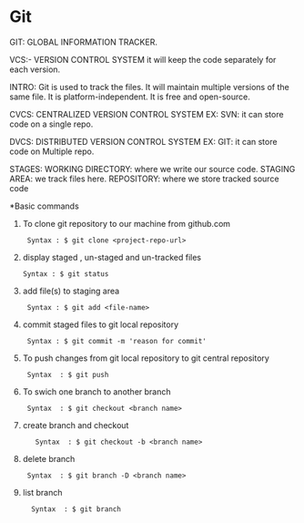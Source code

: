 # Git

GIT: GLOBAL INFORMATION TRACKER.

VCS:- VERSION CONTROL SYSTEM
it will keep the code separately for each version.

INTRO:
Git is used to track the files.
It will maintain multiple versions of the same file.
It is platform-independent.
It is free and open-source.

CVCS: CENTRALIZED VERSION CONTROL SYSTEM
EX: SVN: it can store code on a single repo.

DVCS: DISTRIBUTED VERSION CONTROL SYSTEM
EX: GIT: it can store code on Multiple repo.

STAGES:
WORKING DIRECTORY: where we write our source code.
STAGING AREA: we track files here.
REPOSITORY: where we store tracked source code


*Basic commands
1. To clone git repository to our machine from github.com 

        Syntax : $ git clone <project-repo-url>

2.  display staged , un-staged and un-tracked files

        Syntax : $ git status

3. add file(s) to staging area

        Syntax : $ git add <file-name>

4. commit staged files to git local repository

        Syntax : $ git commit -m 'reason for commit'

5. To push changes from git local repository to git central repository

        Syntax  : $ git push
        
6. To swich one branch to another branch

        Syntax  : $ git checkout <branch name>

7. create branch and checkout

          Syntax  : $ git checkout -b <branch name>  

8. delete branch

        Syntax  : $ git branch -D <branch name>

9. list branch

         Syntax  : $ git branch


